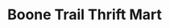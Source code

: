 ---
title: "Boone Trail Thrift Mart"
url: /fayetteville/boone-trail-thrift-mart/
shop: Supermarkt
---